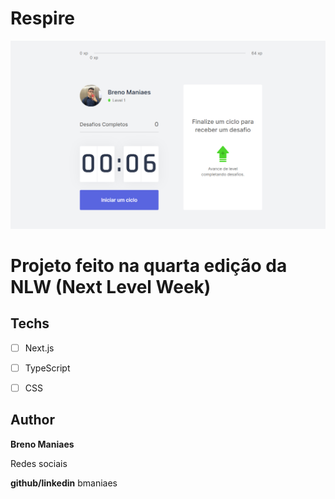 # Respire
<img src="./assets/respire.png" alt="Exemplo">



# Projeto feito na quarta edição da NLW (Next Level Week) 


## Techs 

* [ ] Next.js
* [ ] TypeScript
* [ ] CSS


## Author 

**Breno Maniaes** 

Redes sociais 

**github/linkedin**  bmaniaes

